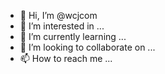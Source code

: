 - 👋 Hi, I’m @wcjcom
- 👀 I’m interested in ...
- 🌱 I’m currently learning ...
- 💞️ I’m looking to collaborate on ...
- 📫 How to reach me ...

<!---
wcjcom/wcjcom is a ✨ special ✨ repository because its `README.md` (this file) appears on your GitHub profile.
You can click the Preview link to take a look at your changes.
--->
